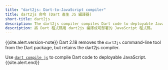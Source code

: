 ```yaml
---
title: "dart2js: Dart-to-JavaScript compiler"
title: dart2js 命令 (Dart 產生 JS 編譯器)
short-title: dart2js
description: The dart2js compiler compiles Dart code to deployable JavaScript.
description: 將 Dart 程式碼用 dart2js 編譯成可部署的 JavaScript 程式碼。
---
```


{{site.alert.version-note}}
  Dart 2.18 removes the `dart2js` command-line tool from the Dart
  package, but retains the dart2js compiler.
  
  Use [`dart compile js`](/tools/dart-compile#js) to compile Dart code
  to deployable JavaScript.
{{site.alert.end}}
